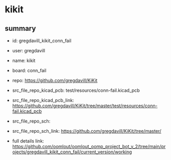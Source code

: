 # kikit
 
## summary 
* id: gregdavill_kikit_conn_fail
* user: gregdavill
* name: kikit
* board: conn_fail
* repo: https://github.com/gregdavill/KiKit
* src_file_repo_kicad_pcb: test/resources/conn-fail.kicad_pcb
* src_file_repo_kicad_pcb_link: https://github.com/gregdavill/KiKit/tree/master/test/resources/conn-fail.kicad_pcb


* src_file_repo_sch: 
* src_file_repo_sch_link: https://github.com/gregdavill/KiKit/tree/master/
* full details link: https://github.com/oomlout/oomlout_oomp_project_bot_v_2/tree/main/projects/gregdavill_kikit_conn_fail/current_version/working  







